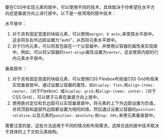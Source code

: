 要在CSS中实现元素的居中，可以使用不同的技术，具体取决于你希望在水平方向还是垂直方向上进行居中。以下是一些常用的居中技术：

水平居中：

1. 对于具有固定宽度的块级元素，可以使用`margin: 0 auto;`来使其水平居中。这会将左右外边距设置为"auto"，从而将元素水平居中。
2. 对于行内元素，可以将其包装在一个父容器中，并使用父容器的属性来实现居中。例如，可以将父容器的`text-align`属性设置为`center`，这会使其内部的行内元素水平居中。

垂直居中：

1. 对于具有固定高度的块级元素，可以使用CSS Flexbox布局或CSS Grid布局来实现垂直居中。通过设置父容器的属性，如`display: flex;`和`align-items: center;`（对于Flexbox）或`display: grid;`和`align-items: center;`（对于CSS Grid），可以使子元素在垂直方向上居中。
2. 使用绝对定位和负边距可以实现垂直居中。将元素的上下外边距设置为负值，并将顶部和底部外边距都设置为相同的值，然后通过设置父容器的`position: relative;`以及元素的`position: absolute;`和`top: 50%;`来使元素垂直居中。

需要注意的是，这些方法适用于不同的情况和布局需求。选择合适的居中技术取决于具体的上下文和元素结构。